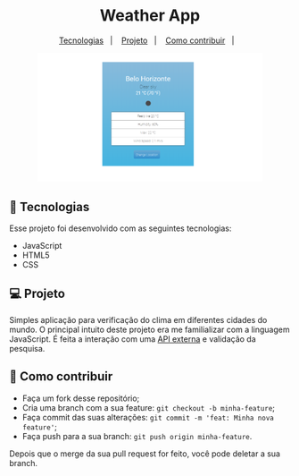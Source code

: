 <h1 align="center">
    Weather App
</h1>

<p align="center">
  <a href="#rocket-tecnologias">Tecnologias</a>&nbsp;&nbsp;&nbsp;|&nbsp;&nbsp;&nbsp;
  <a href="#-projeto">Projeto</a>&nbsp;&nbsp;&nbsp;|&nbsp;&nbsp;&nbsp;
  <a href="#-como-contribuir">Como contribuir</a>&nbsp;&nbsp;&nbsp;|&nbsp;&nbsp;&nbsp;
</p>

<p align="center">
  <img alt="Frontend" src=".github/01.png" width="80%">
</p>




## 🚀 Tecnologias

Esse projeto foi desenvolvido com as seguintes tecnologias:

- JavaScript
- HTML5
- CSS

## 💻 Projeto

Simples aplicação para verificação do clima em diferentes cidades do mundo. 
O principal intuito deste projeto era me familializar com a linguagem JavaScript. 
É feita a interação com uma [API externa](https://openweathermap.org/api) e validação da pesquisa.

## 🤔 Como contribuir

- Faça um fork desse repositório;
- Cria uma branch com a sua feature: `git checkout -b minha-feature`;
- Faça commit das suas alterações: `git commit -m 'feat: Minha nova feature'`;
- Faça push para a sua branch: `git push origin minha-feature`.

Depois que o merge da sua pull request for feito, você pode deletar a sua branch.